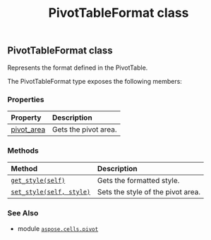 ﻿---
title: PivotTableFormat class
second_title: Aspose.Cells for Python via .NET API References
description: 
type: docs
weight: 260
url: /aspose.cells.pivot/pivottableformat/
is_root: false
---

## PivotTableFormat class

Represents the format defined in the PivotTable.



The PivotTableFormat type exposes the following members:

### Properties
| Property | Description |
| :- | :- |
| [pivot_area](/cells/python-net/aspose.cells.pivot/pivottableformat/pivot_area) | Gets the pivot area. |


### Methods
| Method | Description |
| :- | :- |
| [`get_style(self)`](/cells/python-net/aspose.cells.pivot/pivottableformat/get_style/#) | Gets the formatted style. |
| [`set_style(self, style)`](/cells/python-net/aspose.cells.pivot/pivottableformat/set_style/#aspose.cells.style) | Sets the style of the pivot area. |



### See Also
* module [`aspose.cells.pivot`](..)
